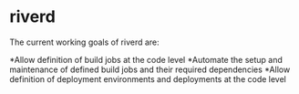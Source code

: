 riverd
======
The current working goals of riverd are:

*Allow definition of build jobs at the code level 
*Automate the setup and maintenance of defined build jobs and their required dependencies
*Allow definition of deployment environments and deployments at the code level 

